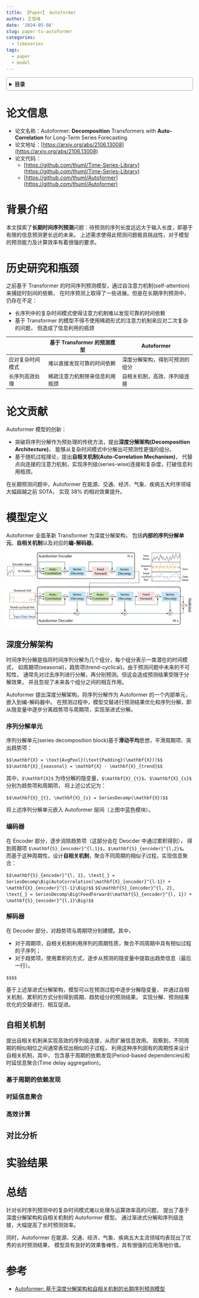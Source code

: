 ```yaml
---
title: 【Paper】 Autoformer
author: 王哲峰
date: '2024-05-08'
slug: paper-ts-autoformer
categories:
  - timeseries
tags:
  - paper
  - model
---
```


<style>
details {
    border: 1px solid #aaa;
    border-radius: 4px;
    padding: .5em .5em 0;
}
summary {
    font-weight: bold;
    margin: -.5em -.5em 0;
    padding: .5em;
}
details[open] {
    padding: .5em;
}
details[open] summary {
    border-bottom: 1px solid #aaa;
    margin-bottom: .5em;
}
img {
    pointer-events: none;
}
</style>

<details><summary>目录</summary><p>

- [论文信息](#论文信息)
- [背景介绍](#背景介绍)
- [历史研究和瓶颈](#历史研究和瓶颈)
- [论文贡献](#论文贡献)
- [模型定义](#模型定义)
    - [深度分解架构](#深度分解架构)
        - [序列分解单元](#序列分解单元)
        - [编码器](#编码器)
        - [解码器](#解码器)
    - [自相关机制](#自相关机制)
        - [基于周期的依赖发现](#基于周期的依赖发现)
        - [时延信息聚合](#时延信息聚合)
        - [高效计算](#高效计算)
    - [对比分析](#对比分析)
- [实验结果](#实验结果)
- [总结](#总结)
- [参考](#参考)
</p></details><p></p>

# 论文信息

* 论文名称：Autoformer: **Decomposition** Transformers with **Auto-Correlation** for Long-Term Series Forecasting.
* 论文地址：[https://arxiv.org/abs/2106.13008](https://arxiv.org/abs/2106.13008)
* 论文代码：
    - [https://github.com/thuml/Time-Series-Library](https://github.com/thuml/Time-Series-Library)
    - [https://github.com/thuml/Autoformer](https://github.com/thuml/Autoformer)

# 背景介绍

本文探索了**长期时间序列预测**问题：待预测的序列长度远远大于输入长度，即基于有限的信息预测更长远的未来。
上述需求使得此预测问题极具挑战性，对于模型的预测能力及计算效率有着很强的要求。

# 历史研究和瓶颈

之前基于 Transformer 的时间序列预测模型，通过自注意力机制(self-attention)来捕捉时刻间的依赖，
在时序预测上取得了一些进展。但是在长期序列预测中，仍存在不足：

* 长序列中的复杂时间模式使得注意力机制难以发现可靠的时间依赖
* 基于 Transformer 的模型不得不使用稀疏形式的注意力机制来应对二次复杂的问题，
  但造成了信息利用的瓶颈 

|                | 基于 Transformer 的预测模型 | Autoformer |
|----------------|---------------------------|------------|
| 应对复杂时间模式 | 难以直接发现可靠的时间依赖 | 深度分解架构，得到可预测的组分 |
| 长序列高效处理   | 稀疏注意力机制带来信息利用瓶颈 | 自相关机制，高效、序列级连接 |

# 论文贡献

Autoformer 模型的创新：

* 突破将序列分解作为预处理的传统方法，提出**深度分解架构(Decomposition Architecture)**，
  能够从复杂时间模式中分解出可预测性更强的组分。
* 基于随机过程理论，提出**自相关机制(Auto-Correlation Mechanism)**，
  代替点向连接的注意力机制，实现序列级(series-wise)连接和复杂度，打破信息利用瓶颈。

在长期预测问题中，Autoformer 在能源、交通、经济、气象、疾病五大时序领域大幅超越之前 SOTA，
实现 38% 的相对效果提升。

# 模型定义

Autoformer 全面革新 Transformer 为深度分解架构，
包括**内部的序列分解单元**、**自相关机制**以及对应的**编-解码器**。

![img](images/autoformer.png)

## 深度分解架构

时间序列分解是指将时间序列分解为几个组分，每个组分表示一类潜在的时间模式，
如周期项(seasonal)，趋势项(trend-cyclical)。由于预测问题中未来的不可知性，
通常先对过去序列进行分解，再分别预测。但这会造成预测结果受限于分解效果，
并且忽视了未来各个组分之间的相互作用。

Autoformer 提出深度分解架构，将序列分解作为 Autoformer 的一个内部单元，嵌入到编-解码器中。
在预测过程中，模型交替进行预测结果优化和序列分解，即从隐变量中逐步分离趋势项与周期项，实现渐进式分解。

### 序列分解单元

序列分解单元(series decomposition block)基于**滑动平均**思想，平滑周期项、突出趋势项：

`$$\mathbf{X} = \text{AvgPool}(\text{Padding}(\mathbf{X}))$$`
`$$\mathbf{X}_{seasonal} = \mathbf{X} - \mathbf{X}_{trend}$$`

其中，`$\mathbf{X}$` 为待分解的隐变量，`$\mathbf{X}_{t}$`、`$\mathbf{X}_{s}$` 分别为趋势项和周期项，
将上述公式记为：

`$$\mathbf{X}_{t}, \mathbf{X}_{s} = SeriesDecomp(\mathbf{X})$$`

将上述序列分解单元嵌入 Autoformer 层间（上图中蓝色模块）。

### 编码器

在 Encoder 部分，逐步消除趋势项（这部分会在 Deocder 中通过累积得到），
得到周期项 `$\mathbf{S}_{encoder}^{l,1}$`，`$\mathbf{S}_{encoder}^{l,2}$`。
而基于这种周期性，设计**自相关机制**，聚合不同周期的相似子过程，实现信息聚合：

`$$\mathbf{S}_{encoder}^{l, 1}, \text{_} = SeriesDecomp\Big(AutoCorrelation(\mathbf{X}_{encoder}^{l-1}) + \mathbf{X}_{encoder}^{l-1}\Big)$$`
`$$\mathbf{S}_{encoder}^{l, 2}, \text{_} = SeriesDecomp\Big(FeedForward(\mathbf{S}_{encoder}^{l, 1}) + \mathbf{S}_{encoder}^{l,1}\Big)$$`

### 解码器

在 Decoder 部分，对趋势项与周期项分别建模。其中，

* 对于周期项，自相关机制利用序列的周期性质，聚合不同周期中具有相似过程的子序列；
* 对于趋势项，使用累积的方式，逐步从预测的隐变量中提取出趋势信息（最后一行）。

`$$$$`

基于上述渐进式分解架构，模型可以在预测过程中逐步分解隐变量，
并通过自相关机制、累积的方式分别得到周期、趋势组分的预测结果，
实现分解、预测结果优化的交替进行、相互促进。

## 自相关机制

提出自相关机制来实现高效的序列级连接，从而扩展信息效用。
观察到，不同周期的相似相位之间通常表现出相似的子过程，
利用这种序列固有的周期性来设计自相关机制，其中，
包含基于周期的依赖发现(Period-based dependencies)和时延信息聚合(Time delay aggregation)。

### 基于周期的依赖发现

### 时延信息聚合


### 高效计算

## 对比分析

# 实验结果


# 总结

针对长时序列预测中的复杂时间模式难以处理与运算效率高的问题，
提出了基于深度分解架构和自相关机制的 Autoformer 模型。
通过渐进式分解和序列级连接，大幅提高了长时预测效率。

同时，Autoformer 在能源、交通、经济、气象、疾病五大主流领域均表现出了优秀的长时预测结果，
模型具有良好的效果鲁棒性，具有很强的应用落地价值。

# 参考

* [Autoformer: 基于深度分解架构和自相关机制的长期序列预测模型](https://zhuanlan.zhihu.com/p/385066440)
